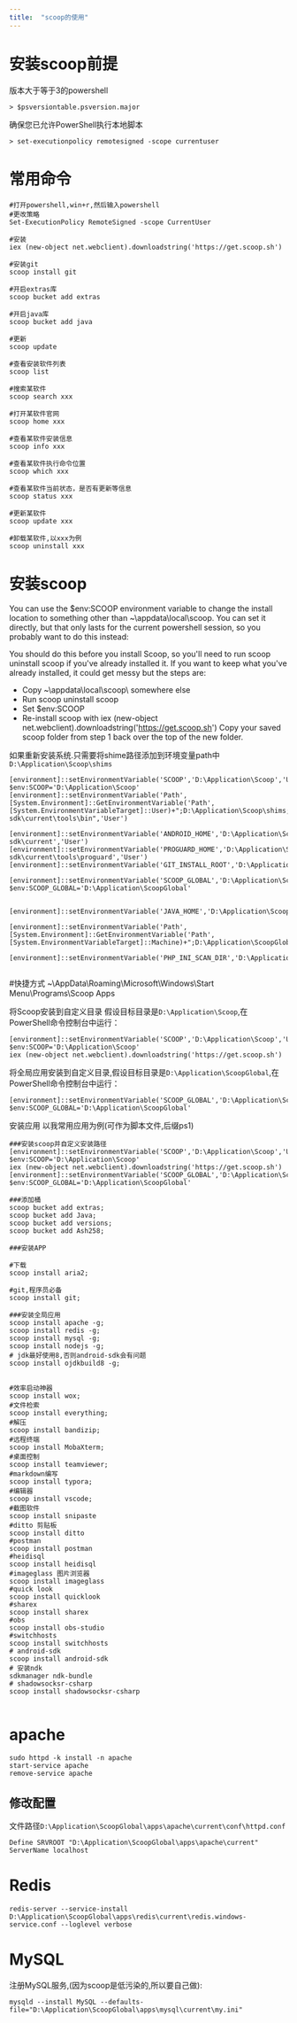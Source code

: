 ```yaml
---
title:  "scoop的使用"
---
```





# 安装scoop前提

版本大于等于3的powershell
```
> $psversiontable.psversion.major
```
确保您已允许PowerShell执行本地脚本
```
> set-executionpolicy remotesigned -scope currentuser
```





# 常用命令

```
#打开powershell,win+r,然后输入powershell
#更改策略
Set-ExecutionPolicy RemoteSigned -scope CurrentUser

#安装
iex (new-object net.webclient).downloadstring('https://get.scoop.sh')

#安装git
scoop install git

#开启extras库
scoop bucket add extras

#开启java库
scoop bucket add java

#更新
scoop update

#查看安装软件列表
scoop list

#搜索某软件
scoop search xxx

#打开某软件官网
scoop home xxx

#查看某软件安装信息
scoop info xxx

#查看某软件执行命令位置
scoop which xxx

#查看某软件当前状态，是否有更新等信息
scoop status xxx

#更新某软件
scoop update xxx

#卸载某软件,以xxx为例
scoop uninstall xxx

```


# 安装scoop

You can use the $env:SCOOP environment variable to change the install location to something other than ~\appdata\local\scoop. You can set it directly, but that only lasts for the current powershell session, so you probably want to do this instead:

[environment]::setEnvironmentVariable('SCOOP','D:\Application\Scoop','User')
You should do this before you install Scoop, so you'll need to run scoop uninstall scoop if you've already installed it. If you want to keep what you've already installed, it could get messy but the steps are:

- Copy ~\appdata\local\scoop\ somewhere else
- Run scoop uninstall scoop
- Set $env:SCOOP
- Re-install scoop with iex (new-object net.webclient).downloadstring('https://get.scoop.sh')
Copy your saved scoop folder from step 1 back over the top of the new folder.

如果重新安装系统.只需要将shime路径添加到环境变量path中`D:\Application\Scoop\shims`
```
[environment]::setEnvironmentVariable('SCOOP','D:\Application\Scoop','User')
$env:SCOOP='D:\Application\Scoop' 
[environment]::setEnvironmentVariable('Path',[System.Environment]::GetEnvironmentVariable('Path',[System.EnvironmentVariableTarget]::User)+";D:\Application\Scoop\shims;D:\Application\Scoop\apps\android-sdk\current\tools\bin",'User')

[environment]::setEnvironmentVariable('ANDROID_HOME','D:\Application\Scoop\apps\android-sdk\current','User')
[environment]::setEnvironmentVariable('PROGUARD_HOME','D:\Application\Scoop\apps\android-sdk\current\tools\proguard','User')
[environment]::setEnvironmentVariable('GIT_INSTALL_ROOT','D:\Application\Scoop\apps\git\current','User')

[environment]::setEnvironmentVariable('SCOOP_GLOBAL','D:\Application\ScoopGlobal','Machine')
$env:SCOOP_GLOBAL='D:\Application\ScoopGlobal'


[environment]::setEnvironmentVariable('JAVA_HOME','D:\Application\ScoopGlobal\apps\ojdkbuild8\current','Machine')

[environment]::setEnvironmentVariable('Path',[System.Environment]::GetEnvironmentVariable('Path',[System.EnvironmentVariableTarget]::Machine)+";D:\Application\ScoopGlobal\apps\ojdkbuild8\current\bin;D:\Application\ScoopGlobal\shims;D:\Application\ScoopGlobal\apps\nodejs\current\bin;D:\Application\ScoopGlobal\apps\nodejs\current",'Machine')

[environment]::setEnvironmentVariable('PHP_INI_SCAN_DIR','D:\Application\ScoopGlobal\apps\php\current\cli;D:\Application\ScoopGlobal\apps\php\current\cli\conf.d;','Machine')


```
#快捷方式
~\AppData\Roaming\Microsoft\Windows\Start Menu\Programs\Scoop Apps


将Scoop安装到自定义目录
假设目标目录是`D:\Application\Scoop`,在PowerShell命令控制台中运行：
```
[environment]::setEnvironmentVariable('SCOOP','D:\Application\Scoop','User')
$env:SCOOP='D:\Application\Scoop'
iex (new-object net.webclient).downloadstring('https://get.scoop.sh')
```
将全局应用安装到自定义目录,假设目标目录是`D:\Application\ScoopGlobal`,在PowerShell命令控制台中运行：
```
[environment]::setEnvironmentVariable('SCOOP_GLOBAL','D:\Application\ScoopGlobal','Machine')
$env:SCOOP_GLOBAL='D:\Application\ScoopGlobal'
```

安装应用
以我常用应用为例(可作为脚本文件,后缀ps1)

```
###安装scoop并自定义安装路径
[environment]::setEnvironmentVariable('SCOOP','D:\Application\Scoop','User')
$env:SCOOP='D:\Application\Scoop'
iex (new-object net.webclient).downloadstring('https://get.scoop.sh')
[environment]::setEnvironmentVariable('SCOOP_GLOBAL','D:\Application\ScoopGlobal','Machine')
$env:SCOOP_GLOBAL='D:\Application\ScoopGlobal'

###添加桶
scoop bucket add extras;
scoop bucket add Java;
scoop bucket add versions;
scoop bucket add Ash258;

###安装APP

#下载
scoop install aria2;

#git,程序员必备
scoop install git;

###安装全局应用
scoop install apache -g;
scoop install redis -g;
scoop install mysql -g;
scoop install nodejs -g;
# jdk最好使用8,否则android-sdk会有问题
scoop install ojdkbuild8 -g; 


#效率启动神器
scoop install wox;
#文件检索
scoop install everything;
#解压
scoop install bandizip;
#远程终端
scoop install MobaXterm;
#桌面控制
scoop install teamviewer;
#markdown编写
scoop install typora;
#编辑器
scoop install vscode;
#截图软件
scoop install snipaste
#ditto 剪贴板
scoop install ditto
#postman
scoop install postman
#heidisql
scoop install heidisql
#imageglass 图片浏览器
scoop install imageglass
#quick look
scoop install quicklook
#sharex
scoop install sharex 
#obs
scoop install obs-studio
#switchhosts
scoop install switchhosts
# android-sdk
scoop install android-sdk
# 安装ndk
sdkmanager ndk-bundle
# shadowsocksr-csharp
scoop install shadowsocksr-csharp


```



# apache
```
sudo httpd -k install -n apache  
start-service apache
remove-service apache
```
## 修改配置
文件路径`D:\Application\ScoopGlobal\apps\apache\current\conf\httpd.conf`
```
Define SRVROOT "D:\Application\ScoopGlobal\apps\apache\current"
ServerName localhost
```

# Redis 
```
redis-server --service-install D:\Application\ScoopGlobal\apps\redis\current\redis.windows-service.conf --loglevel verbose
```
# MySQL

注册MySQL服务,(因为scoop是低污染的,所以要自己做):
```
mysqld --install MySQL --defaults-file="D:\Application\ScoopGlobal\apps\mysql\current\my.ini"
```














